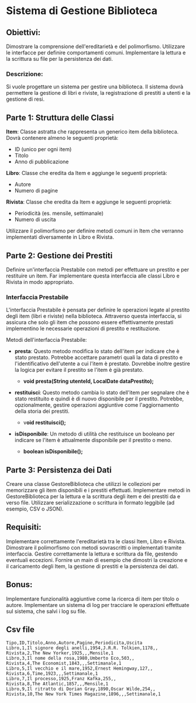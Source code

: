 # Sistema di Gestione Biblioteca

## Obiettivi:

Dimostrare la comprensione dell'ereditarietà e del polimorfismo.
Utilizzare le interfacce per definire comportamenti comuni.
Implementare la lettura e la scrittura su file per la persistenza dei dati.

### Descrizione:
Si vuole progettare un sistema per gestire una biblioteca. Il sistema dovrà permettere la gestione di libri e riviste, la registrazione di prestiti a utenti e la gestione di resi.

## Parte 1: Struttura delle Classi

**Item**: Classe astratta che rappresenta un generico item della biblioteca. Dovrà contenere almeno le seguenti proprietà:
* ID (unico per ogni item)  
* Titolo
* Anno di pubblicazione

**Libro**: Classe che eredita da Item e aggiunge le seguenti proprietà:
* Autore
* Numero di pagine

**Rivista**: Classe che eredita da Item e aggiunge le seguenti proprietà:
* Periodicità (es. mensile, settimanale)
* Numero di uscita

Utilizzare il polimorfismo per definire metodi comuni in Item che verranno implementati diversamente in Libro e Rivista.

## Parte 2: Gestione dei Prestiti

Definire un'interfaccia Prestabile con metodi per effettuare un prestito e per restituire un item.
Far implementare questa interfaccia alle classi Libro e Rivista in modo appropriato.

### Interfaccia Prestabile
L'interfaccia Prestabile è pensata per definire le operazioni legate al prestito degli item (libri e riviste) nella biblioteca. Attraverso questa interfaccia, si assicura che solo gli item che possono essere effettivamente prestati implementino le necessarie operazioni di prestito e restituzione.

Metodi dell'interfaccia Prestabile:
* **presta**: Questo metodo modifica lo stato dell'item per indicare che è stato prestato. Potrebbe accettare parametri quali la data di prestito e l'identificativo dell'utente a cui l'item è prestato. Dovrebbe inoltre gestire la logica per evitare il prestito se l'item è già prestato.
  * **void presta(String utenteId, LocalDate dataPrestito);**

* **restituisci**: Questo metodo cambia lo stato dell'item per segnalare che è stato restituito e quindi è di nuovo disponibile per il prestito. Potrebbe, opzionalmente, gestire operazioni aggiuntive come l'aggiornamento della storia dei prestiti.
  * v**oid restituisci();**

* **isDisponibile**: Un metodo di utilità che restituisce un booleano per indicare se l'item è attualmente disponibile per il prestito o meno.
  * **boolean isDisponibile();**

## Parte 3: Persistenza dei Dati

Creare una classe GestoreBiblioteca che utilizzi le collezioni per memorizzare gli item disponibili e i prestiti effettuati.
Implementare metodi in GestoreBiblioteca per la lettura e la scrittura degli item e dei prestiti da e verso file. Utilizzare serializzazione o scrittura in formato leggibile (ad esempio, CSV o JSON).

## Requisiti:

Implementare correttamente l'ereditarietà tra le classi Item, Libro e Rivista.
Dimostrare il polimorfismo con metodi sovrascritti o implementati tramite interfaccia.
Gestire correttamente la lettura e scrittura da file, gestendo eventuali eccezioni.
Fornire un main di esempio che dimostri la creazione e il caricamento degli Item, la gestione di prestiti e la persistenza dei dati.

## Bonus:

Implementare funzionalità aggiuntive come la ricerca di item per titolo o autore.
Implementare un sistema di log per tracciare le operazioni effettuate sul sistema, che salvi i log su file.

## Csv file

```csv
Tipo,ID,Titolo,Anno,Autore,Pagine,Periodicita,Uscita
Libro,1,Il signore degli anelli,1954,J.R.R. Tolkien,1178,,
Rivista,2,The New Yorker,1925,,,Mensile,1
Libro,3,Il nome della rosa,1980,Umberto Eco,503,,
Rivista,4,The Economist,1843,,,Settimanale,1
Libro,5,Il vecchio e il mare,1952,Ernest Hemingway,127,,
Rivista,6,Time,1923,,,Settimanale,1
Libro,7,Il processo,1925,Franz Kafka,255,,
Rivista,8,The Atlantic,1857,,,Mensile,1
Libro,9,Il ritratto di Dorian Gray,1890,Oscar Wilde,254,,
Rivista,10,The New York Times Magazine,1896,,,Settimanale,1
```